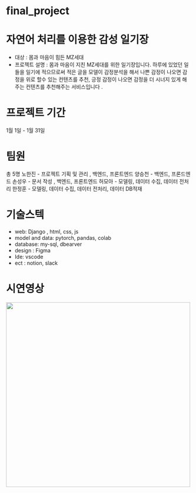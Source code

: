 # final_project

# 자연어 처리를 이용한 감성 일기장 

- 대상 : 몸과 마음이 힘든 MZ세대 
- 프로젝트 설명 : 몸과 마음이 지친 MZ세대를 위한 일기장입니다. 하루에 있었던 일들을 일기에 적으므로써 적은 글을 모델이 감정분석을 해서
                  나쁜 감정이 나오면 감정을 위로 할수 있는 컨텐츠를 추천, 긍정 감정이 나오면 감정을 더 시너지 있게 해주는 컨텐츠를 추천해주는 서비스입니다 .


# 프로젝트 기간 
1월 1일 - 1월 31일 

# 팀원
총 5명 
노한진 - 프로젝트 기획 및 관리 , 백엔드, 프론트엔드
양승천 - 백엔드, 프론드엔드
손성우 - 문서 작성 , 백엔드, 프론트엔드
허모아 - 모델링, 데이터 수집, 데이터 전처리
한정훈 - 모델링, 데이터 수집, 데이터 전처리, 데이터 DB적재

# 기술스텍
- web: Django , html, css, js
- model and data: pytorch, pandas, colab
- database: my-sql, dbearver
- design : Figma
- Ide: vscode
- ect : notion, slack

# 시연영상
<img width="500" src="https://user-images.githubusercontent.com/111493543/218655127-4eda3f6a-4d80-409d-8f68-ec98bc1a2c1f.gif"/>
